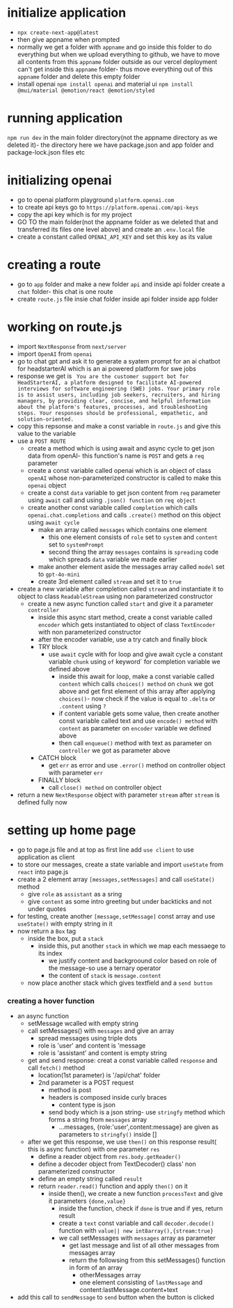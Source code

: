 # initialize application
- `npx create-next-app@latest`
- then give appname when prompted
- normally we get a folder with `appname` and go inside this folder to do everything but when we upload everything to github, we have to move all contents from this `appname` folder outside as our vercel deployment can't get inside this `appname` folder- thus move everything out of this `appname` folder and delete this empty folder
- install openai `npm install openai` and material ui `npm install @mui/material @emotion/react @emotion/styled`
# running application
`npm run dev` in the main folder directory(not the appname directory as we deleted it)- the directory here we have package.json and app folder and package-lock.json files etc
# initializing openai
- go to openai platform playground `platform.openai.com`
- to create api keys go to `https://platform.openai.com/api-keys`
- copy the api key which is  for my project
- GO TO the main folder(not the appname folder as we deleted that and transferred its files one level above) and create an `.env.local` file
- create a constant called `OPENAI_API_KEY` and set this key as its value
# creating a route
- go to `app` folder and make a new folder `api` and inside api folder create a `chat` folder- this chat is one route
- create `route.js` file insie chat folder inside api folder inside app folder
# working on route.js
- import `NextResponse` from `next/server`
- import `OpenAI` from `openai`
- go to chat gpt and ask it to generate a syatem prompt for an ai chatbot for headstarterAI which is an ai powered platform for swe jobs
- response we get is ` You are the customer support bot for HeadStarterAI, a platform designed to facilitate AI-powered interviews for software engineering (SWE) jobs. Your primary role is to assist users, including job seekers, recruiters, and hiring managers, by providing clear, concise, and helpful information about the platform's features, processes, and troubleshooting steps. Your responses should be professional, empathetic, and solution-oriented.`
- copy this repsonse and make a const variable in `route.js` and give this value to the variable
- use a `POST ROUTE`
    - create a method which is using await and async cycle to get json data from openAI- this function's name is `POST` and gets a `req` parameter
    - create a const variable called openai which is an object of class `openAI` whose non-parameterized constructor is called to make this `openai` object
    - create a const `data` variable to get json content from `req` parameter using `await` call and using `.json() function` on `req object`
    - create another const variable called `completion` which calls `openai.chat.completions` and calls `.create()` method on this object using `await cycle`
        - make an array called `messages` which contains one element
            - this one element consists of `role` set to `system` and `content` set to `systemPrompt`
            - second thing the array `messages` contains is `spreading` code which spreads `data` variable we made earlier
        - make another element aside the messages array called `model` set to `gpt-4o-mini`
        - create 3rd element called `stream` and set it to `true`
- create a new variable after completion called `stream` and instantiate it to object to class `ReadableStream` using non parameterized constructor
    - create a new async function called `start` and give it a parameter `controller`
        - inside this async start method, create a const variable called `encoder` which gets instantiated to object of class `TextEncoder` with non parameterized constructor
        - after the encoder variable, use a try catch and finally block
        - TRY block
            - use `await` cycle with for loop and give await cycle a constant variable `chunk` using `of` keyword` for completion variable we defined above
                - inside this await for loop, make a const variable called `content` which calls `choices() method` on `chunk` we got above and get first element of this array after applying `choices()`- now check if the value is equal to `.delta` or `.content` using `?`
                - if content variable gets some value, then create another const variable called text and use `encode() method` with `content` as parameter on `encoder` variable we defined above
                - then call `enqueue()` method with text as parameter on `controller` we got as parameter above
        - CATCH block
            - get `err` as error and use `.error()` method on controller object with parameter `err`
        - FINALLY block
            - call `close() method` on controller object
- return a new `NextResponse` object with parameter `stream` after `stream` is defined fully now
# setting up home page
- go to page.js file and at top as first line add `use client` to use application as client
- to store our messages, create a state variable and import `useState` from `react` into page.js
- create a 2 element array `[messages,setMessages]` and call `useState()` method
    - give `role` as `assistant` as a sring
    - give `content` as some intro greeting but under backticks and not under quotes
- for testing, create another `[message,setMessage]` const array and use `useState()` with empty string in it
- now return a `Box` tag
    - inside the box, put a `stack`
        - inside this, put another `stack` in which we map each messaege to its index
            -  we justify content and backgroound color based on role of the message-so use a ternary operator
            -  the content of `stack` is `message.content`
    - now place another stack which gives textfield and a `send button`
### creating a hover function
- an async function
    - setMessage wcalled with empty string
    - call setMessages() with `messages` and give an array
        - spread messages using triple dots
        - role is 'user' and content is 'message
        - role is 'assistant' and content is empty string
    - get and send response: creat a const variable called `response` and call `fetch()` method
        - location(1st parameter) is '/api/chat' folder
        - 2nd parameter is a POST request
            - method is post
            - headers is composed inside curly braces
                - content type is json
            - send body which is a json string- use `stringfy` method which forms a string from `messages` array
                - ...messages, {role:'user',content:message} are given as parameters to `stringfy()` inside []
    - after we get this response, we use `then()` on this response result( this is async function) with one parameter `res`
        - define a reader object from `res.body.getReader()`
        - define a decoder object from TextDecoder() class' non parameterized constructor
        - define an empty string called `result`
        - return `reader.read()` function and apply `then()` on it
            - inside then(), we create a new function `processText` and give it parameters `{done,value}`
                - inside the function, check if `done` is true and if yes, return result
                - create a `text` const variable and call `decoder.decode()` function with `value|| new int8array(),{stream:true}`
                -  we call setMessages with `messages` array as parameter
                    - get last message and list of all other messages from messages array
                    - return the followsing from this setMessages() function in form of an array
                        - otherMessages array
                        - one element consisting of `lastMessage` and content:lastMessage.content+text
- add this call to `sendMessage` to `send` button when the button is clicked
